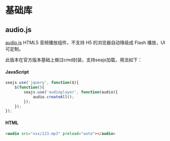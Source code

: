 
# 基础库

## audio.js

[audio.js](https://github.com/kolber/audiojs) HTML5 音频播放组件，不支持 H5 的浏览器自动降级成 Flash 播放，UI可定制。

此版本在官方版本基础上做过cmd封装，支持seajs加载，用法如下：

#### JavaScript

```js
seajs.use('jquery', function($){
	$(function(){
		seajs.use('audioplayer', function(audio){
			audio.createAll();
		});
	});
});
```

#### HTML

```html
<audio src="xxx/123.mp3" preload="auto"></audio>
```
